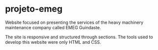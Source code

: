 # projeto-emeg
Website focused on presenting the services of the heavy machinery maintenance company called EMEG Guindaste.

The site is responsive and structured through sections. The tools used to develop this website were only HTML and CSS.
